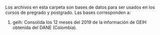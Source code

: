 Los archivos en esta carpeta son bases de datos para ser usados en los cursos de pregrado y postgrado.  Las bases corresponden a:

1.  geih:  Consolida los 12 meses del 2019 de la información de GEIH obtenida del DANE (Colombia).  
